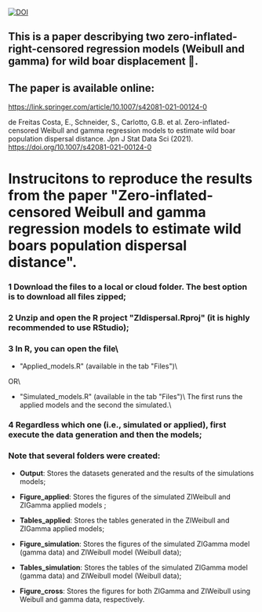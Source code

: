 [![DOI](https://zenodo.org/badge/DOI/10.1007/s42081-021-00124-0.svg)](https://link.springer.com/article/10.1007/s42081-021-00124-0)



## This is a paper describying two zero-inflated-right-censored regression models (Weibull and gamma) for wild boar displacement :boar:.

## The paper is available online:

https://link.springer.com/article/10.1007/s42081-021-00124-0

de Freitas Costa, E., Schneider, S., Carlotto, G.B. et al. Zero-inflated-censored Weibull and gamma regression models to estimate wild boar population dispersal distance. Jpn J Stat Data Sci (2021). https://doi.org/10.1007/s42081-021-00124-0



# Instrucitons to reproduce the results from the paper "Zero-inflated-censored Weibull and gamma regression models to estimate wild boars population dispersal distance".




### 1 Download the files to a local or cloud folder. The best option is to download all files zipped;

### 2 Unzip and open the R project "ZIdispersal.Rproj" (it is highly recommended to use RStudio);

### 3 In R, you can open the file\ 

  + "Applied_models.R" (available in the tab "Files")\ 
  
  OR\ 
  
  + "Simulated_models.R" (available in the tab "Files")\ The first runs the applied models and the second the simulated.\ 

### 4 Regardless which one (i.e., simulated or applied), first execute the data generation and then the models;

### Note that several folders were created:
  - **Output**: Stores the datasets generated and the results of the simulations models;
  
  - **Figure_applied**: Stores the figures of the simulated ZIWeibull and ZIGamma applied models ;
  
  - **Tables_applied**: Stores the tables generated in the ZIWeibull and ZIGamma applied models;
  
  - **Figure_simulation**: Stores the figures of the simulated ZIGamma model (gamma data) and ZIWeibull model (Weibull data);
  
  - **Tables_simulation**: Stores the tables of the simulated ZIGamma model (gamma data) and ZIWeibull model (Weibull data);
  
  - **Figure_cross**: Stores the figures for both ZIGamma and ZIWeibull using Weibull and gamma data, respectively.
